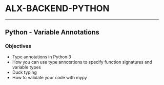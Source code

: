 # ALX-BACKEND-PYTHON
---

## Python - Variable Annotations


### Objectives
- Type annotations in Python 3
- How you can use type annotations to specify function signatures and variable types
- Duck typing
- How to validate your code with mypy

